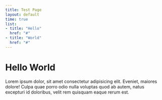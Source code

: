 ```yaml
---
title: Test Page
layout: default
time: true
list:
- title: "Hello"
  href: "#"
- title: "World"
  href: "#"
---
```

# Hello World

Lorem ipsum dolor, sit amet consectetur adipisicing elit. Eveniet, maiores dolore! Culpa quae porro odio nulla voluptas quod ab autem, natus excepturi id doloribus, velit rem quisquam eaque rerum est.
